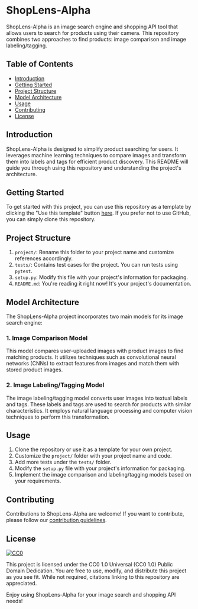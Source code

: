 # ShopLens-Alpha

ShopLens-Alpha is an image search engine and shopping API tool that allows users to search for products using their camera. This repository combines two approaches to find products: image comparison and image labeling/tagging.

## Table of Contents

- [Introduction](#introduction)
- [Getting Started](#getting-started)
- [Project Structure](#project-structure)
- [Model Architecture](#model-architecture)
- [Usage](#usage)
- [Contributing](#contributing)
- [License](#license)

## Introduction

ShopLens-Alpha is designed to simplify product searching for users. It leverages machine learning techniques to compare images and transform them into labels and tags for efficient product discovery. This README will guide you through using this repository and understanding the project's architecture.

## Getting Started

To get started with this project, you can use this repository as a template by clicking the "Use this template" button [here](https://github.com/mouhamaddev/ShopLens-Alpha/generate). If you prefer not to use GitHub, you can simply clone this repository.

## Project Structure

1. `project/`: Rename this folder to your project name and customize references accordingly.
2. `tests/`: Contains test cases for the project. You can run tests using `pytest`.
3. `setup.py`: Modify this file with your project's information for packaging.
4. `README.md`: You're reading it right now! It's your project's documentation.

## Model Architecture

The ShopLens-Alpha project incorporates two main models for its image search engine:

### 1. Image Comparison Model

This model compares user-uploaded images with product images to find matching products. It utilizes techniques such as convolutional neural networks (CNNs) to extract features from images and match them with stored product images.

### 2. Image Labeling/Tagging Model

The image labeling/tagging model converts user images into textual labels and tags. These labels and tags are used to search for products with similar characteristics. It employs natural language processing and computer vision techniques to perform this transformation.

## Usage

1. Clone the repository or use it as a template for your own project.
2. Customize the `project/` folder with your project name and code.
3. Add more tests under the `tests/` folder.
4. Modify the `setup.py` file with your project's information for packaging.
5. Implement the image comparison and labeling/tagging models based on your requirements.

## Contributing

Contributions to ShopLens-Alpha are welcome! If you want to contribute, please follow our [contribution guidelines](CONTRIBUTING.md).

## License

[![CC0](http://mirrors.creativecommons.org/presskit/buttons/88x31/svg/cc-zero.svg)](https://creativecommons.org/publicdomain/zero/1.0/)

This project is licensed under the CC0 1.0 Universal (CC0 1.0) Public Domain Dedication. You are free to use, modify, and distribute this project as you see fit. While not required, citations linking to this repository are appreciated.

Enjoy using ShopLens-Alpha for your image search and shopping API needs!


